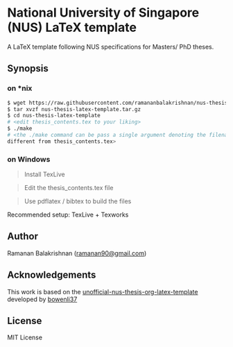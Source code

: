 National University of Singapore (NUS) LaTeX template
=====================================================

A LaTeX template following NUS specifications for Masters/ PhD theses.

## Synopsis

### on \*nix
```bash
$ wget https://raw.githubusercontent.com/ramananbalakrishnan/nus-thesis-latex-template/master/nus-thesis-latex-template.tar.gz
$ tar xvzf nus-thesis-latex-template.tar.gz
$ cd nus-thesis-latex-template
# <edit thesis_contents.tex to your liking>
$ ./make
# <the ./make command can be pass a single argument denoting the filename, if
different from thesis_contents.tex>
```

### on Windows
> Install TexLive

> Edit the thesis_contents.tex file

> Use pdflatex / bibtex to build the files

Recommended setup: TexLive + Texworks

## Author
Ramanan Balakrishnan (ramanan90@gmail.com)

## Acknowledgements
This work is based on the
[unofficial-nus-thesis-org-latex-template](https://github.com/bowenli37/unofficial-NUS-thesis-org-latex-template) developed by
[bowenli37](https://github.com/bowenli37)

## License
MIT License
